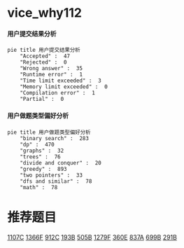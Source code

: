 # vice_why112

<!-- tabs:start -->



#### **用户提交结果分析**

```mermaid
pie title 用户提交结果分析
    "Accepted" :  47
    "Rejected" :  0
    "Wrong answer" :  35
    "Runtime error" :  1
    "Time limit exceeded" :  3
    "Memory limit exceeded" :  0
    "Compilation error" :  1
    "Partial" :  0
```

#### **用户做题类型偏好分析**

```mermaid
pie title 用户做题类型偏好分析
    "binary search" :  283
    "dp" :  470
    "graphs" :  32
    "trees" :  76
    "divide and conquer" :  20
    "greedy" :  893
    "two pointers" :  33
    "dfs and similar" :  78
    "math" :  78
```



<!-- tabs:end -->
# 推荐题目
[1107C](https://codeforces.com/contest/1107/problem/C)
[1366F](https://codeforces.com/contest/1366/problem/F)
[912C](https://codeforces.com/contest/912/problem/C)
[193B](https://codeforces.com/contest/193/problem/B)
[505B](https://codeforces.com/contest/505/problem/B)
[1279F](https://codeforces.com/contest/1279/problem/F)
[360E](https://codeforces.com/contest/360/problem/E)
[837A](https://codeforces.com/contest/837/problem/A)
[699B](https://codeforces.com/contest/699/problem/B)
[291B](https://codeforces.com/contest/291/problem/B)
